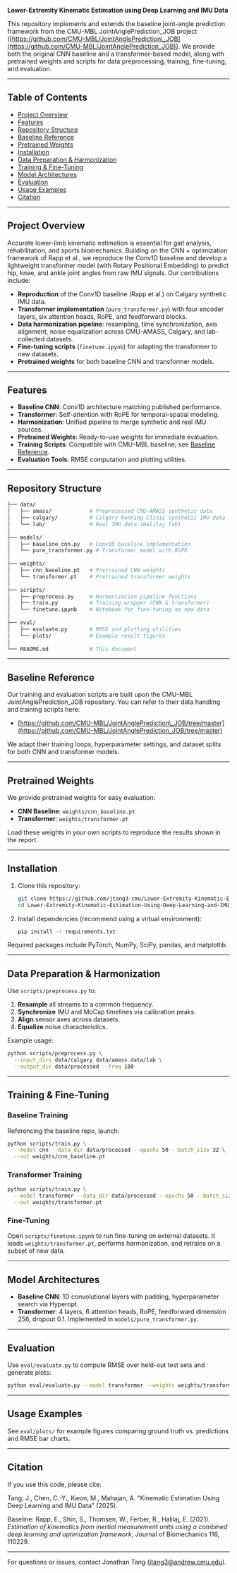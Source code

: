 **Lower-Extremity Kinematic Estimation using Deep Learning and IMU Data**

This repository implements and extends the baseline joint-angle prediction framework from the CMU-MBL JointAnglePrediction\_JOB project ([https://github.com/CMU-MBL/JointAnglePrediction\_JOB](https://github.com/CMU-MBL/JointAnglePrediction_JOB)). We provide both the original CNN baseline and a transformer-based model, along with pretrained weights and scripts for data preprocessing, training, fine-tuning, and evaluation.

---

## Table of Contents

* [Project Overview](#project-overview)
* [Features](#features)
* [Repository Structure](#repository-structure)
* [Baseline Reference](#baseline-reference)
* [Pretrained Weights](#pretrained-weights)
* [Installation](#installation)
* [Data Preparation & Harmonization](#data-preparation--harmonization)
* [Training & Fine-Tuning](#training--fine-tuning)
* [Model Architectures](#model-architectures)
* [Evaluation](#evaluation)
* [Usage Examples](#usage-examples)
* [Citation](#citation)

---

## Project Overview

Accurate lower-limb kinematic estimation is essential for gait analysis, rehabilitation, and sports biomechanics. Building on the CNN + optimization framework of Rapp et al., we reproduce the Conv1D baseline and develop a lightweight transformer model (with Rotary Positional Embedding) to predict hip, knee, and ankle joint angles from raw IMU signals. Our contributions include:

* **Reproduction** of the Conv1D baseline (Rapp et al.) on Calgary synthetic IMU data.
* **Transformer implementation** (`pure_transformer.py`) with four encoder layers, six attention heads, RoPE, and feedforward blocks.
* **Data harmonization pipeline**: resampling, time synchronization, axis alignment, noise equalization across CMU-AMASS, Calgary, and lab-collected datasets.
* **Fine-tuning scripts** (`finetune.ipynb`) for adapting the transformer to new datasets.
* **Pretrained weights** for both baseline CNN and transformer models.

---

## Features

* **Baseline CNN**: Conv1D architecture matching published performance.
* **Transformer**: Self-attention with RoPE for temporal-spatial modeling.
* **Harmonization**: Unified pipeline to merge synthetic and real IMU sources.
* **Pretrained Weights**: Ready-to-use weights for immediate evaluation.
* **Training Scripts**: Compatible with CMU-MBL baseline; see [Baseline Reference](#baseline-reference).
* **Evaluation Tools**: RMSE computation and plotting utilities.

---

## Repository Structure

```bash
├── data/
│   ├── amass/            # Preprocessed CMU-AMASS synthetic data
│   ├── calgary/          # Calgary Running Clinic synthetic IMU data
│   └── lab/              # Real IMU data (Halilaj lab)
│
├── models/
│   ├── baseline_cnn.py   # Conv1D baseline implementation
│   └── pure_transformer.py # Transformer model with RoPE
│
├── weights/
│   ├── cnn_baseline.pt   # Pretrained CNN weights
│   └── transformer.pt    # Pretrained transformer weights
│
├── scripts/
│   ├── preprocess.py     # Harmonization pipeline functions
│   ├── train.py          # Training wrapper (CNN & transformer)
│   └── finetune.ipynb    # Notebook for fine-tuning on new data
│
├── eval/
│   ├── evaluate.py       # RMSE and plotting utilities
│   └── plots/            # Example result figures
│
└── README.md             # This document
```

---

## Baseline Reference

Our training and evaluation scripts are built upon the CMU-MBL JointAnglePrediction\_JOB repository. You can refer to their data handling and training scripts here:

* [https://github.com/CMU-MBL/JointAnglePrediction\_JOB/tree/master](https://github.com/CMU-MBL/JointAnglePrediction_JOB/tree/master)

We adapt their training loops, hyperparameter settings, and dataset splits for both CNN and transformer models.

---

## Pretrained Weights

We provide pretrained weights for easy evaluation:

* **CNN Baseline**: `weights/cnn_baseline.pt`
* **Transformer**: `weights/transformer.pt`

Load these weights in your own scripts to reproduce the results shown in the report.

---

## Installation

1. Clone this repository:

   ```bash
   git clone https://github.com/jtang3-cmu/Lower-Extremity-Kinematic-Estimation-Using-Deep-Learning-and-IMU-Data.git
   cd Lower-Extremity-Kinematic-Estimation-Using-Deep-Learning-and-IMU-Data
   ```

2. Install dependencies (recommend using a virtual environment):

   ```bash
   pip install -r requirements.txt
   ```

Required packages include PyTorch, NumPy, SciPy, pandas, and matplotlib.

---

## Data Preparation & Harmonization

Use `scripts/preprocess.py` to:

1. **Resample** all streams to a common frequency.
2. **Synchronize** IMU and MoCap timelines via calibration peaks.
3. **Align** sensor axes across datasets.
4. **Equalize** noise characteristics.

Example usage:

```bash
python scripts/preprocess.py \
  --input_dirs data/calgary data/amass data/lab \
  --output_dir data/processed --freq 100
```

---

## Training & Fine-Tuning

### Baseline Training

Referencing the baseline repo, launch:

```bash
python scripts/train.py \
  --model cnn --data_dir data/processed --epochs 50 --batch_size 32 \
  --out weights/cnn_baseline.pt
```

### Transformer Training

```bash
python scripts/train.py \
  --model transformer --data_dir data/processed --epochs 50 --batch_size 32 \
  --out weights/transformer.pt
```

### Fine-Tuning

Open `scripts/finetune.ipynb` to run fine-tuning on external datasets. It loads `weights/transformer.pt`, performs harmonization, and retrains on a subset of new data.

---

## Model Architectures

* **Baseline CNN**: 1D convolutional layers with padding, hyperparameter search via Hyperopt.
* **Transformer**: 4 layers, 6 attention heads, RoPE, feedforward dimension 256, dropout 0.1. Implemented in `models/pure_transformer.py`.

---

## Evaluation

Use `eval/evaluate.py` to compute RMSE over held-out test sets and generate plots:

```bash
python eval/evaluate.py --model transformer --weights weights/transformer.pt --data_dir data/processed
```

---

## Usage Examples

See `eval/plots/` for example figures comparing ground truth vs. predictions and RMSE bar charts.

---

## Citation

If you use this code, please cite:

Tang, J., Chen, C.-Y., Kwon, M., Mahajan, A. "Kinematic Estimation Using Deep Learning and IMU Data" (2025).

Baseline: Rapp, E., Shin, S., Thomsen, W., Ferber, R., Halilaj, E. (2021). *Estimation of kinematics from inertial measurement units using a combined deep learning and optimization framework*, Journal of Biomechanics 116, 110229.

---

For questions or issues, contact Jonathan Tang ([jtang3@andrew.cmu.edu](mailto:jtang3@andrew.cmu.edu)).
